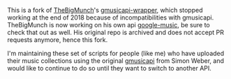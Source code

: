This is a fork of [TheBigMunch](https://github.com/thebigmunch)'s [gmusicapi-wrapper](https://github.com/thebigmunch/gmusicapi-wrapper), which stopped working at the end of 2018 because of incompatibilities with gmusicapi. TheBigMunch is now working on his own api [google-music](https://github.com/thebigmunch/google-music), be sure to check that out as well. His original repo is archived and does not accept PR requests anymore, hence this fork.

I'm maintaining these set of scripts for people (like me) who have uploaded their music collections using the original [gmusicapi](https://github.com/simon-weber/gmusicapi) from Simon Weber, and would like to continue to do so until they want to switch to another API.
